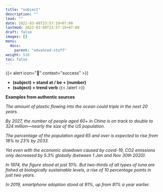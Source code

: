 ```yaml
---
title: "subject"
description: ""
lead: ""
date: 2022-03-08T23:57:19+07:00
lastmod: 2022-03-08T23:57:19+07:00
draft: false
images: []
menu:
  docs:
    parent: "advanced-stuff"
weight: 510
toc: false
---
```


{{< alert icon="🌱" context="success" >}}
- **(subject) + stand at / be + (number)**
- **(subject) + trend verb**
{{< /alert >}}

**Examples from authentic sources**

_The amount of plastic flowing into the ocean could triple in the next 20 years._

_By 2027, the number of people aged 60+ in China is on track to double to 324 million—nearly the size of the US population._

_The percentage of the population aged 65 and over is expected to rise from 18% to 23% by 2033._

_Yet even with the economic slowdown caused by covid-19, CO2 emissions only decreased by 5.3% globally (between 1 Jan and Nov 30th 2020)._

_In 1974, the figure stood at just 10%. But two-thirds of all types of tuna are fished at biologically sustainable levels, a rise of 10 percentage points in just two years._

_In 2019, smartphone adoption stood at 91%, up from 81% a year earlier._
